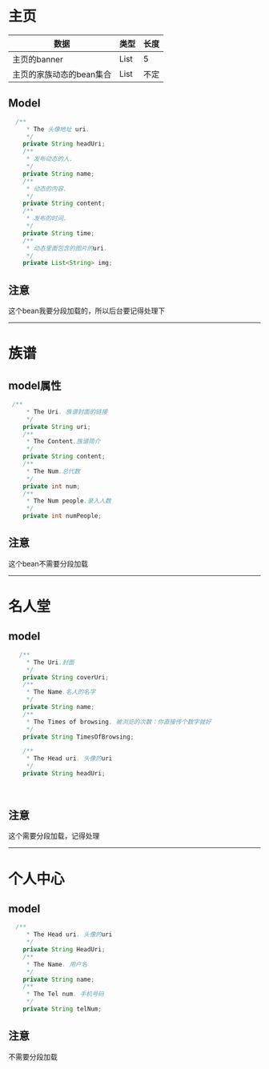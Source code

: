 # 主页
数据|类型|长度
---|---|---
主页的banner|List<String>|5
主页的家族动态的bean集合|List<HomeBean>|不定

## Model
~~~java
  /**
     * The 头像地址 uri.
     */
    private String headUri;
    /**
     * 发布动态的人.
     */
    private String name;
    /**
     * 动态的内容.
     */
    private String content;
    /**
     * 发布的时间.
     */
    private String time;
    /**
     * 动态里面包含的图片的uri.
     */
    private List<String> img;
~~~
## 注意
这个bean我要分段加载的，所以后台要记得处理下

---
# 族谱
## model属性
~~~java
 /**
     * The Uri. 族谱封面的链接
     */
    private String uri;
    /**
     * The Content.族谱简介
     */
    private String content;
    /**
     * The Num.总代数
     */
    private int num;
    /**
     * The Num people.录入人数
     */
    private int numPeople;
~~~

## 注意
这个bean不需要分段加载

---


# 名人堂
## model
~~~java
   /**
     * The Uri.封面
     */
    private String coverUri;
    /**
     * The Name.名人的名字
     */
    private String name;
    /**
     * The Times of browsing. 被浏览的次数：你直接传个数字就好
     */
    private String TimesOfBrowsing;

    /**
     * The Head uri. 头像的uri
     */
    private String headUri;
    
    
~~~
## 注意
这个需要分段加载，记得处理

---

# 个人中心
## model
~~~java
  /**
     * The Head uri. 头像的uri
     */
    private String HeadUri;
    /**
     * The Name. 用户名
     */
    private String name;
    /**
     * The Tel num. 手机号码
     */
    private String telNum;
~~~

## 注意 
不需要分段加载